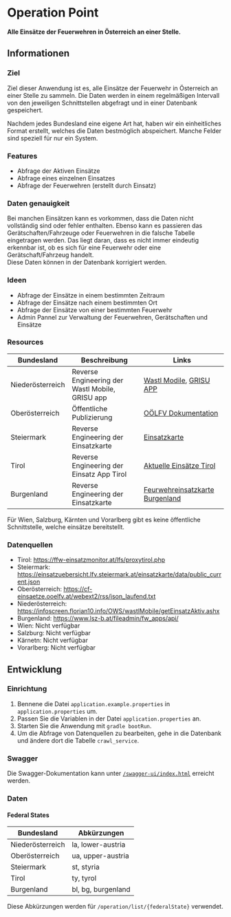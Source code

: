 # Operation Point
**Alle Einsätze der Feuerwehren in Österreich an einer Stelle.**

## Informationen
### Ziel
Ziel dieser Anwendung ist es, alle Einsätze der Feuerwehr in Österreich an einer Stelle zu sammeln.
Die Daten werden in einem regelmäßigen Intervall von den jeweiligen Schnittstellen abgefragt und in einer Datenbank gespeichert.

Nachdem jedes Bundesland eine eigene Art hat, haben wir ein einheitliches Format erstellt, welches die Daten bestmöglich abspeichert. Manche Felder sind speziell für nur ein System.

### Features
- Abfrage der Aktiven Einsätze
- Abfrage eines einzelnen Einsatzes
- Abfrage der Feuerwehren (erstellt durch Einsatz)

### Daten genauigkeit
Bei manchen Einsätzen kann es vorkommen, dass die Daten nicht vollständig sind oder fehler enthalten. Ebenso kann es passieren das Gerätschaften/Fahrzeuge oder Feuerwehren in die falsche Tabelle eingetragen werden. Das liegt daran, dass es nicht immer eindeutig erkennbar ist, ob es sich für eine Feuerwehr oder eine Gerätschaft/Fahrzeug handelt.\
Diese Daten können in der Datenbank korrigiert werden.

### Ideen
- Abfrage der Einsätze in einem bestimmten Zeitraum
- Abfrage der Einsätze nach einem bestimmten Ort
- Abfrage der Einsätze von einer bestimmten Feuerwehr
- Admin Pannel zur Verwaltung der Feuerwehren, Gerätschaften und Einsätze

### Resources
| Bundesland       | Beschreibung                                    | Links                                                                                                                       |
|------------------|-------------------------------------------------|-----------------------------------------------------------------------------------------------------------------------------|
| Niederösterreich | Reverse Engineering der Wastl Mobile, GRISU app | [Wastl Modile](https://infoscreen.florian10.info/ows/wastlmobileweb/), [GRISU APP](https://github.com/Grisu-NOE/mobile-app) |
| Oberösterreich   | Öffentliche Publizierung                        | [OÖLFV Dokumentation](https://einsaetze.ooelfv.at/publikationsformen)                                                       |
| Steiermark       | Reverse Engineering der Einsatzkarte            | [Einsatzkarte](https://einsatzuebersicht.lfv.steiermark.at/lfvasp/einsatzkarte/karte_app_public.html)                       |
| Tirol            | Reverse Engineering der Einsatz App Tirol       | [Aktuelle Einsätze Tirol](https://play.google.com/store/apps/details?id=alarmierung.lfv.his.alarmierungen&hl=de)            |
| Burgenland       | Reverse Engineering der Einsatzkarte            | [Feurwehreinsatzkarte Burgenland](https://www.lsz-b.at/fileadmin/fw/lsz_demo.html)                                          |

Für Wien, Salzburg, Kärnten und Vorarlberg gibt es keine öffentliche Schnittstelle, welche einsätze bereitstellt.

### Datenquellen
- Tirol: https://ffw-einsatzmonitor.at/lfs/proxytirol.php
- Steiermark: https://einsatzuebersicht.lfv.steiermark.at/einsatzkarte/data/public_current.json
- Oberösterreich: https://cf-einsaetze.ooelfv.at/webext2/rss/json_laufend.txt
- Niederösterreich: https://infoscreen.florian10.info/OWS/wastlMobile/getEinsatzAktiv.ashx
- Burgenland: https://www.lsz-b.at/fileadmin/fw_apps/api/
- Wien: Nicht verfügbar
- Salzburg: Nicht verfügbar
- Kärnetn: Nicht verfügbar
- Vorarlberg: Nicht verfügbar

## Entwicklung
### Einrichtung
1. Bennene die Datei `application.example.properties` in `application.properties` um.
2. Passen Sie die Variablen in der Datei `application.properties` an.
3. Starten Sie die Anwendung mit `gradle bootRun`.
4. Um die Abfrage von Datenquellen zu bearbeiten, gehe in die Datenbank und ändere dort die Tabelle `crawl_service`.

### Swagger
Die Swagger-Dokumentation kann unter [`/swagger-ui/index.html`](http://localhost:8080/swagger-ui/index.html) erreicht werden.

### Daten

#### Federal States
| Bundesland       | Abkürzungen        |
|------------------|--------------------|
| Niederösterreich | la, lower-austria  |
| Oberösterreich   | ua, upper-austria  |
| Steiermark       | st, styria         |
| Tirol            | ty, tyrol          |
| Burgenland       | bl, bg, burgenland |

Diese Abkürzungen werden für `/operation/list/{federalState}` verwendet.